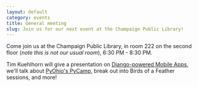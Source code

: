 ```yaml
---
layout: default
category: events
title: General meeting
slug: Join us for our next event at the Champaign Public Library!
---
```


Come join us at the Champaign Public Library, in room 222 on the second floor (*note this is not our usual room*), 6:30 PM - 8:30 PM. 

Tim Kuehlhorn will give a presentation on [Django-powered Mobile Apps](http://pyohio.org/schedule/presentation/29/), we'll talk about [PyOhio's PyCamp](http://trizpug.org/boot-camp/pyohio13/), break out into Birds of a Feather sessions, and more!

